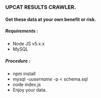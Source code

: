 ### UPCAT RESULTS CRAWLER.

#### Get these data at your own benefit or risk.

##### Requirements :
- Node JS v5.x.x
- MySQL

##### Procedure :

- npm install
- mysql -u*username* -p < schema.sql
- node index.js
- Enjoy your data.

